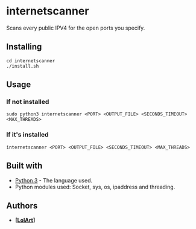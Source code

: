 # internetscanner
Scans every public IPV4 for the open ports you specify.

## Installing
```
cd internetscanner
./install.sh
```

## Usage
### If not installed
```
sudo python3 internetscanner <PORT> <OUTPUT_FILE> <SECONDS_TIMEOUT> <MAX_THREADS>
```
### If it's installed
```
internetscanner <PORT> <OUTPUT_FILE> <SECONDS_TIMEOUT> <MAX_THREADS>
```

## Built with
* [Python 3](https://www.python.org/downloads/) - The language used.
* Python modules used: Socket, sys, os, ipaddress and threading.

## Authors
* **[[LolArt](https://github.com/LilArt)]**
